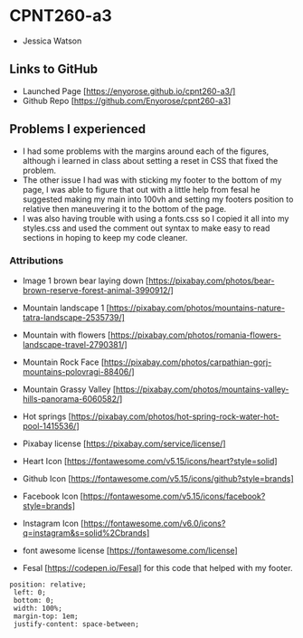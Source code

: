 # CPNT260-a3
- Jessica Watson
## Links to GitHub
- Launched Page [https://enyorose.github.io/cpnt260-a3/]
- Github Repo [https://github.com/Enyorose/cpnt260-a3]

## Problems I experienced 
- I had some problems with the margins around each of the figures, although i learned in class about setting a reset in CSS that fixed the problem.
- The other issue I had was with sticking my footer to the bottom of my page, I was able to figure that out with a little help from fesal he suggested making my main into 100vh and setting my footers position to relative then maneuvering it to the bottom of the page.
- I was also having trouble with using a fonts.css so I copied it all into my styles.css and used the comment out syntax to make easy to read sections in hoping to keep my code cleaner.
### Attributions
- Image 1 brown bear laying down [https://pixabay.com/photos/bear-brown-reserve-forest-animal-3990912/]
- Mountain landscape 1 [https://pixabay.com/photos/mountains-nature-tatra-landscape-2535739/]
- Mountain with flowers [https://pixabay.com/photos/romania-flowers-landscape-travel-2790381/]
- Mountain Rock Face [https://pixabay.com/photos/carpathian-gorj-mountains-polovragi-88406/]
- Mountain Grassy Valley [https://pixabay.com/photos/mountains-valley-hills-panorama-6060582/]
- Hot springs [https://pixabay.com/photos/hot-spring-rock-water-hot-pool-1415536/]
- Pixabay license [https://pixabay.com/service/license/]

- Heart Icon [https://fontawesome.com/v5.15/icons/heart?style=solid]
- Github Icon [https://fontawesome.com/v5.15/icons/github?style=brands]
- Facebook Icon [https://fontawesome.com/v5.15/icons/facebook?style=brands]
- Instagram Icon [https://fontawesome.com/v6.0/icons?q=instagram&s=solid%2Cbrands]
- font awesome license [https://fontawesome.com/license]
- Fesal [https://codepen.io/Fesal] for this code that helped with my footer.
```
position: relative;
 left: 0;
 bottom: 0;
 width: 100%;
 margin-top: 1em;
 justify-content: space-between;
 ```